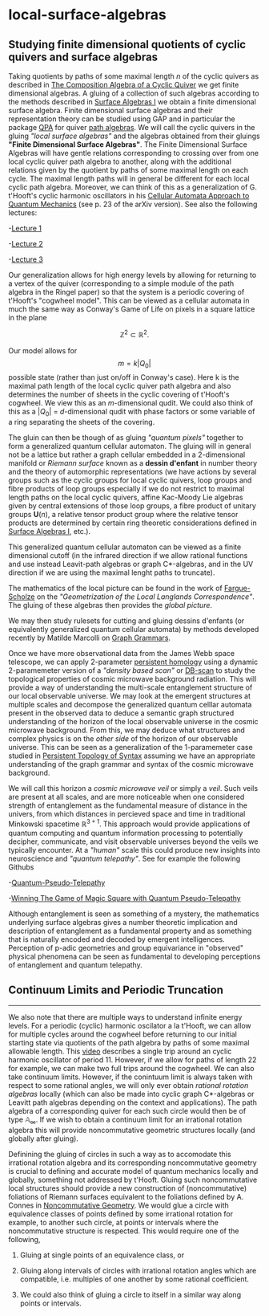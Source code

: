 # local-surface-algebras
Studying finite dimensional quotients of cyclic quivers and surface algebras
---
Taking quotients by paths of some maximal length $n$ of the cyclic quivers as described in [The Composition Algebra of a Cyclic Quiver](https://github.com/The-Singularity-Research/loac-surface-algebras/blob/main/15988304.pdf) we get finite dimensional algebras. A gluing
of a collection of such algebras according to the methods described in [Surface Algebras I](https://github.com/The-Singularity-Research/cirq_hybrid_codes/blob/master/Surface_Algebras_I%20(3).pdf) we obtain a finite dimensional surface algebra. Finite dimensional surface algebras and their representation theory can be studied using GAP and in particular the package [QPA](https://www.gap-system.org/Manuals/pkg/qpa/doc/chap0.html#contents) for quiver [path algebras](https://www.gap-system.org/Manuals/pkg/qpa/doc/chap4.html). We will call the cyclic quivers in the gluing *"local surface algebras"* and the algebras obtained from their gluings **"Finite Dimensional Surface Algebras"**. The Finite Dimensional Surface Algebras will have gentle relations corresponding to crossing over from one local cyclic quiver path algebra to another, along with the additional relations given by the quotient by paths of some maximal length on each cycle. The maximal length paths will in general be different for each local cyclic path algebra. Moreover, we can think of this as a generalization of G. t'Hooft's cyclic harmonic oscillators in his [Cellular Automata Approach to Quantum Mechanics](https://github.com/The-Singularity-Research/local-surface-algebras/blob/main/1405.1548.pdf) (see p. 23 of the arXiv version). See also the following lectures:

-[Lecture 1](https://www.youtube.com/watch?v=F3hPvusB0ds)

-[Lecture 2](https://www.youtube.com/watch?v=d2R9cbttqBY)

-[Lecture 3](https://www.youtube.com/watch?v=a7xw0p4WfDs)

Our generalization allows for high energy levels by allowing for returning to a vertex of the quiver (corresponding to a simple module of the path algebra in the Ringel paper) so that the system is a periodic covering of t'Hooft's "cogwheel model". This can be viewed as a cellular automata in much the same way as Conway's Game of Life on pixels in a square lattice in the plane 

$$\mathbb{Z}^2 \subset \mathbb{R}^2.$$

Our model allows for $$m = k|Q_0|$$ possible state (rather than just on/off in Conway's case). Here k is the maximal path length of the local cyclic quiver path algebra and also determines the number of sheets in the cyclic covering of t'Hooft's cogwheel. We view this as an $m$-dimensional qudit. We could also think of this as a $|Q_0|$ = $d$-dimensional qudit with phase factors or some variable of a ring separating the sheets of the covering. 

The gluin can then be though of as gluing *"quantum pixels"* together to form a generalized quantum cellular automaton. The gluing will in general not be a lattice but rather a graph cellular embedded in a $2$-dimensional manifold or *Riemann surface* known as a **dessin d'enfant** in number theory and the theory of automorphic representations (we have actions by several groups such as the cyclic groups for local cyclic quivers, loop groups and fibre products of loop groups especially if we do not restrict to maximal length paths on the local cyclic quivers, affine Kac-Moody Lie algebras given by central extensions of those loop groups, a fibre product of unitary groups $\mathbf{U}(n)$, a relative tensor product group where the relative tensor products are determined by certain ring theoretic considerations defined in [Surface Algebras I](https://github.com/The-Singularity-Research/cirq_hybrid_codes/blob/master/Surface_Algebras_I%20(3).pdf), etc.). 

This generalized quantum cellular automaton can be viewed as a finite dimensional cutoff (in the infrared direction if we allow rational functions and use instead Leavit-path algebras or graph C*-algebras, and in the UV direction if we are using the maximal lenght paths to truncate). 

The mathematics of the local picture can be found in the work of [Fargue-Scholze](https://github.com/The-Singularity-Research/local-surface-algebras/blob/main/2102.13459.pdf) on the *"Geometrization of the Local Langlands Correspondence"*. The gluing of these algebras then provides the *global picture*. 

We may then study rulesets for cutting and gluing dessins d'enfants (or equivalently generalized quantum cellular automata) by methods developed recently by Matilde Marcolli on [Graph Grammars](https://github.com/The-Singularity-Research/local-surface-algebras/blob/main/GraphGrammars.pdf). 

Once we have more observational data from the James Webb space telescope, we can apply $2$-parameter [persistent homology](https://github.com/The-Singularity-Research/TDA-Entanglement) using a dynamic $2$-paramemeter version of a *"density based scan"* or [DB-scan](https://scikit-learn.org/stable/modules/generated/sklearn.cluster.DBSCAN.html) to study the topological properties of cosmic microwave background radiation. This will provide a way of understanding the multi-scale entanglement structure of our local observable universe. We may look at the emergent structures at multiple scales and decompose the generalized quantum celllar automata present in the observed data to deduce a semantic graph structured understanding of the horizon of the local observable universe in the cosmic microwave background. From this, we may deduce what structures and complex physics is on the *other side* of the horizon of our observable universe. This can be seen as a generalization of the $1$-paramemeter case studied in [Persistent Topology of Syntax](https://github.com/The-Singularity-Research/local-surface-algebras/blob/main/PersistentTopologySyntax.pdf) assuming we have an appropriate understanding of the graph grammar and syntax of the cosmic microwave background. 

We will call this horizon a *cosmic microwave veil* or simply a *veil*. Such veils are present at all scales, and are more noticeable when one considered strength of entanglement as the fundamental measure of distance in the univers, from which distances in percieved space and time in traditional Minkowski spacetime $\mathbb{R}^{3+1}$. This approach would provide applications of quantum computing and quantum information processing to potentially decipher,  communicate, and visit observable universes beyond the veils we typically encounter. At a *"human"* scale this could produce new insights into neuroscience and *"quantum telepathy"*. See for example the following Githubs

-[Quantum-Pseudo-Telepathy](https://github.com/Strilanc/Quantum-Pseudo-Telepathy)

-[Winning The Game of Magic Square with Quantum Pseudo-Telepathy](https://github.com/qiskit-community/qiskit-community-tutorials/blob/master/terra/qis_adv/quantum_magic_square.ipynb)

Although entanglement is seen as something of a mystery, the mathematics underlying surface algebras gives a number theoretic implication and description of entanglement as a fundamental property and as something that is naturally encoded and decoded by emergent intelligences. Perception of p-adic geometries and group equivariance in "observed" physical phenomena can be seen as fundamental to developing perceptions of entanglement and quantum telepathy. 

## Continuum Limits and Periodic Truncation
---
We also note that there are multiple ways to understand infinite energy levels. For a periodic (cyclic) harmonic oscilator a la t'Hooft, we can allow for multiple cycles around the cogwheel before returning to our initial starting state via quotients of the path algebra by paths of some maximal allowable length. This [video](https://www.youtube.com/watch?v=a7xw0p4WfDs&list=RDLVa7xw0p4WfDs&start_radio=1&rv=a7xw0p4WfDs&t=131) describes a single trip around an cyclic harmonic oscillator of period $11$. However, if we allow for paths of length $22$ for example, we can make two full trips around the cogwheel. We can also take continuum limits. However, if the conintuum limit is always taken with respect to some rational angles, we will only ever obtain *rational rotation algebras* locally (which can also be made into cyclic graph C*-algebras or Leavitt path algebras depending on the context and applications). The path algebra of a corresponding quiver for each such circle would then be of type $\mathbb{A}_{\infty}$. If we wish to obtain a continuum limit for an irrational rotation algebra this will provide noncommutative geometric structures locally (and globally after gluing). 

Definining the gluing of circles in such a way as to accomodate this irrational rotation algebra and its corresponding noncommutative geometry is crucial to defining and accurate model of quantum mechanics locally and globally, something not addressed by t'Hooft. Gluing such noncommutative local structures should provide a new construction of (noncommutative) foliations of Riemann surfaces equivalent to the foliations defined by A. Connes in [Noncommutative Geometry](https://alainconnes.org/wp-content/uploads/book94bigpdf.pdf). We would glue a circle with equivalence classes of points defined by some irrational rotation for example, to another such circle, at points or intervals where the noncommutative structure is respected. This would require one of the following, 

1. Gluing at single points of an equivalence class, or

2. Gluing along intervals of circles with irrational rotation angles which are compatible, i.e. multiples of one another by some rational coefficient. 

3. We could also think of gluing a circle to itself in a similar way along points or intervals. 
